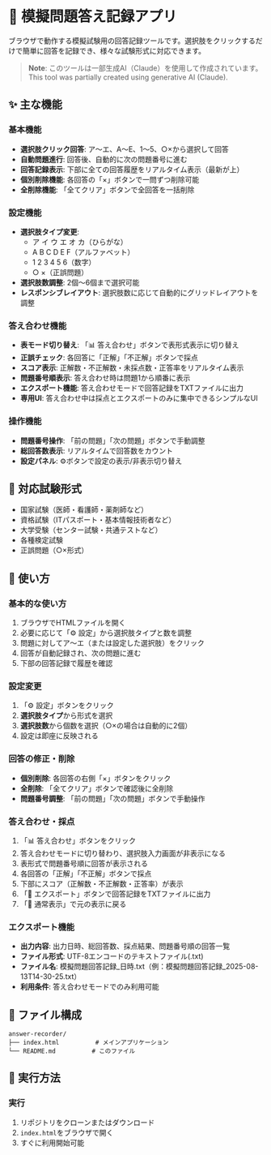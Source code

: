 # 📝 模擬問題答え記録アプリ

ブラウザで動作する模擬試験用の回答記録ツールです。選択肢をクリックするだけで簡単に回答を記録でき、様々な試験形式に対応できます。

> **Note**: このツールは一部生成AI（Claude）を使用して作成されています。  
> This tool was partially created using generative AI (Claude).

## ✨ 主な機能

### 基本機能
- **選択肢クリック回答**: ア〜エ、A〜E、1〜5、○×から選択して回答
- **自動問題進行**: 回答後、自動的に次の問題番号に進む
- **回答記録表示**: 下部に全ての回答履歴をリアルタイム表示（最新が上）
- **個別削除機能**: 各回答の「×」ボタンで一問ずつ削除可能
- **全削除機能**: 「全てクリア」ボタンで全回答を一括削除

### 設定機能
- **選択肢タイプ変更**: 
  - ア イ ウ エ オ カ（ひらがな）
  - A B C D E F（アルファベット）
  - 1 2 3 4 5 6（数字）
  - ○ ×（正誤問題）
- **選択肢数調整**: 2個〜6個まで選択可能
- **レスポンシブレイアウト**: 選択肢数に応じて自動的にグリッドレイアウトを調整

### 答え合わせ機能
- **表モード切り替え**: 「📊 答え合わせ」ボタンで表形式表示に切り替え
- **正誤チェック**: 各回答に「正解」「不正解」ボタンで採点
- **スコア表示**: 正解数・不正解数・未採点数・正答率をリアルタイム表示
- **問題番号順表示**: 答え合わせ時は問題1から順番に表示
- **エクスポート機能**: 答え合わせモードで回答記録をTXTファイルに出力
- **専用UI**: 答え合わせ中は採点とエクスポートのみに集中できるシンプルなUI

### 操作機能
- **問題番号操作**: 「前の問題」「次の問題」ボタンで手動調整
- **総回答数表示**: リアルタイムで回答数をカウント
- **設定パネル**: ⚙️ボタンで設定の表示/非表示切り替え

## 🎯 対応試験形式

- 国家試験（医師・看護師・薬剤師など）
- 資格試験（ITパスポート・基本情報技術者など）
- 大学受験（センター試験・共通テストなど）
- 各種検定試験
- 正誤問題（○×形式）

## 🚀 使い方

### 基本的な使い方
1. ブラウザでHTMLファイルを開く
2. 必要に応じて「⚙️ 設定」から選択肢タイプと数を調整
3. 問題に対してア〜エ（または設定した選択肢）をクリック
4. 回答が自動記録され、次の問題に進む
5. 下部の回答記録で履歴を確認

### 設定変更
1. 「⚙️ 設定」ボタンをクリック
2. **選択肢タイプ**から形式を選択
3. **選択肢数**から個数を選択（○×の場合は自動的に2個）
4. 設定は即座に反映される

### 回答の修正・削除
- **個別削除**: 各回答の右側「×」ボタンをクリック
- **全削除**: 「全てクリア」ボタンで確認後に全削除
- **問題番号調整**: 「前の問題」「次の問題」ボタンで手動操作

### 答え合わせ・採点
1. 「📊 答え合わせ」ボタンをクリック
2. 答え合わせモードに切り替わり、選択肢入力画面が非表示になる
3. 表形式で問題番号順に回答が表示される
4. 各回答の「正解」「不正解」ボタンで採点
5. 下部にスコア（正解数・不正解数・正答率）が表示
6. 「💾 エクスポート」ボタンで回答記録をTXTファイルに出力
7. 「📝 通常表示」で元の表示に戻る

### エクスポート機能
- **出力内容**: 出力日時、総回答数、採点結果、問題番号順の回答一覧
- **ファイル形式**: UTF-8エンコードのテキストファイル(.txt)
- **ファイル名**: 模擬問題回答記録_日時.txt（例：模擬問題回答記録_2025-08-13T14-30-25.txt）
- **利用条件**: 答え合わせモードでのみ利用可能

## 📄 ファイル構成

```
answer-recorder/
├── index.html          # メインアプリケーション
└── README.md          # このファイル
```

## 🔧 実行方法

### 実行
1. リポジトリをクローンまたはダウンロード
2. `index.html`をブラウザで開く
3. すぐに利用開始可能
